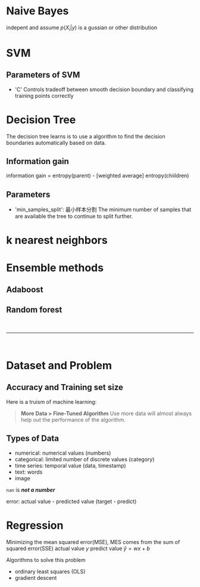 # Naive Bayes
indepent and assume $p(X_i|y)$ is a gussian or other distribution

# SVM
## Parameters of SVM
- 'C'
    Controls tradeoff between smooth decision boundary and classifying training points correctly

# Decision Tree
The decision tree learns is to use a algorithm to find the decision boundaries automatically based on data.

## Information gain
information gain = entropy(parent) - [weighted average] entropy(chiildren)

## Parameters
- 'min_samples_split': 最小样本分割
    The minimum number of samples that are available the tree to continue to split further.

# k nearest neighbors

# Ensemble methods
## Adaboost

## Random forest

<br>

* * *

<br>

# Dataset and Problem
## Accuracy and Training set size
Here is a truism of machine learning:
> **More Data > Fine-Tuned Algorithm**
Use more data will almost always help out the performance of the algorithm.

## Types of Data
- numerical: numerical values (numbers)
- categorical: limited number of discrete values (category)
- time series: temporal value (data, timestamp)
- text: words
- image


`nan` is ***not a number***

error: actual value - predicted value (target - predict)

# Regression
Minimizing the mean squared error(MSE), MES comes from the sum of squared error(SSE)
actual value $y$
predict value $\hat{y} = wx + b$

Algorithms to solve this problem
- ordinary least squares (OLS)
- gradient descent